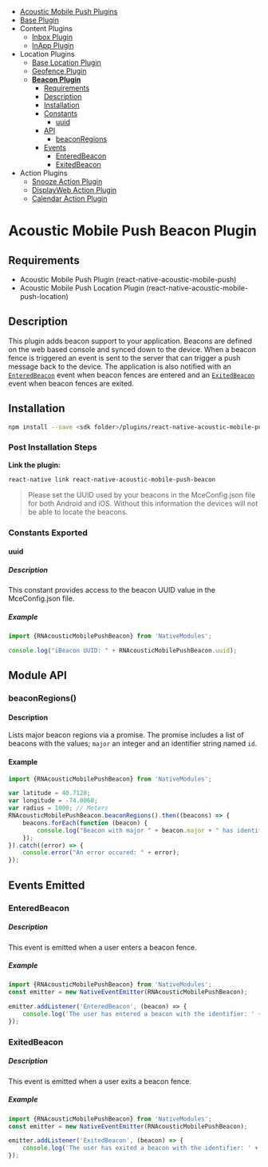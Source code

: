 <ul id='nav'>
	<li><a href='index.html'>Acoustic Mobile Push Plugins</a></li>
	<li><a href="react-native-acoustic-mobile-push.html">Base Plugin</a></li>
	<li>
		Content Plugins
		<ul>
			<li><a href="react-native-acoustic-mobile-push-inbox.html">Inbox Plugin</a></li>
			<li><a href="react-native-acoustic-mobile-push-inapp.html">InApp Plugin</a></li>
		</ul>
	</li>
	<li>
		Location Plugins
		<ul>
			<li><a href="react-native-acoustic-mobile-push-location.html">Base Location Plugin</a></li>
			<li><a href="react-native-acoustic-mobile-push-geofence.html">Geofence Plugin</a></li>
			<li>
				<a href='#readme'><b>Beacon Plugin</b></a>
				<ul>
					<li><a href="#requirements">Requirements</a></li>
					<li><a href="#description">Description</a></li>
					<li><a href="#installation">Installation</a></li>
					<li>
						<a href="#user-content-constants-exported">Constants</a>
						<ul>
							<li><a href="#uuid">uuid</a></li>
						</ul>
					</li>
					<li>
						<a href="#user-content-module-api">API</a>
						<ul>
							<li><a href="#beaconregions">beaconRegions</a></li>
						</ul>
					</li>
					<li>
						<a href="#user-content-events-emitted">Events</a>
						<ul>
							<li><a href="#enteredbeacon">EnteredBeacon</a></li>
							<li><a href="#exitedbeacon">ExitedBeacon</a></li>
						</ul>
					</li>
				</ul>
			</li>			
		</ul>
	</li>
	<li>
		Action Plugins
		<ul>
			<li><a href="react-native-acoustic-mobile-push-snooze.html">Snooze Action Plugin</a></li>
			<li><a href="react-native-acoustic-mobile-push-displayweb.html">DisplayWeb Action Plugin</a></li>
			<li><a href="react-native-acoustic-mobile-push-calendar.html">Calendar Action Plugin</a></li>
		</ul>
	</li>
</ul>

# Acoustic Mobile Push Beacon Plugin

## Requirements
- Acoustic Mobile Push Plugin (react-native-acoustic-mobile-push) 
- Acoustic Mobile Push Location Plugin (react-native-acoustic-mobile-push-location) 

## Description
This plugin adds beacon support to your application. Beacons are defined on the web based console and synced down to the device. When a beacon fence is triggered an event is sent to the server that can trigger a push message back to the device. The application is also notified with an <a href="#enteredbeacon">`EnteredBeacon`</a> event when beacon fences are entered and an <a href="#exitedbeacon">`ExitedBeacon`</a> event when beacon fences are exited.

## Installation
```sh
npm install --save <sdk folder>/plugins/react-native-acoustic-mobile-push-beacon
```

### Post Installation Steps

**Link the plugin:**
```sh
react-native link react-native-acoustic-mobile-push-beacon
```

> Please set the UUID used by your beacons in the MceConfig.json file for both Android and iOS. Without this information the devices will not be able to locate the beacons.

### Constants Exported
#### uuid
##### Description
This constant provides access to the beacon UUID value in the MceConfig.json file.

##### Example
```js
import {RNAcousticMobilePushBeacon} from 'NativeModules';

console.log("iBeacon UUID: " + RNAcousticMobilePushBeacon.uuid);
```

## Module API
### beaconRegions()
#### Description
Lists major beacon regions via a promise. The promise includes a list of beacons with the values; `major` an integer and an identifier string named `id`.

#### Example
```js
import {RNAcousticMobilePushBeacon} from 'NativeModules';

var latitude = 40.7128;
var longitude = -74.0060;
var radius = 1000; // Meters
RNAcousticMobilePushBeacon.beaconRegions().then((beacons) => { 
    beacons.forEach(function (beacon) {
        console.log("Beacon with major " + beacon.major + " has identifier " + beacon.id);
    });
}).catch((error) => {
    console.error("An error occured: " + error);
});
```

## Events Emitted
### EnteredBeacon
##### Description
This event is emitted when a user enters a beacon fence.

##### Example
```js
import {RNAcousticMobilePushBeacon} from 'NativeModules';
const emitter = new NativeEventEmitter(RNAcousticMobilePushBeacon);

emitter.addListener('EnteredBeacon', (beacon) => { 
    console.log('The user has entered a beacon with the identifier: ' + beacon.id);
});
```

### ExitedBeacon
##### Description
This event is emitted when a user exits a beacon fence.

##### Example
```js
import {RNAcousticMobilePushBeacon} from 'NativeModules';
const emitter = new NativeEventEmitter(RNAcousticMobilePushBeacon);

emitter.addListener('ExitedBeacon', (beacon) => { 
    console.log('The user has exited a beacon with the identifier: ' + beacon.id);
});
```
